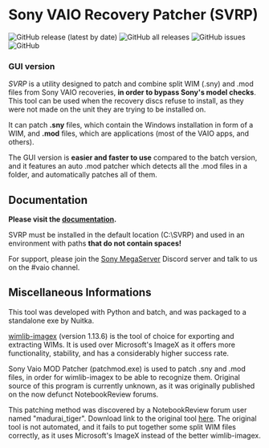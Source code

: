 # Sony VAIO Recovery Patcher (SVRP)
![GitHub release (latest by date)](https://img.shields.io/github/v/release/vir0z4/svrp)
![GitHub all releases](https://img.shields.io/github/downloads/vir0z4/svrp/total)
![GitHub issues](https://img.shields.io/github/issues/vir0z4/svrp)
![GitHub](https://img.shields.io/github/license/vir0z4/svrp)

### GUI version

*SVRP* is a utility designed to patch and combine split WIM (.sny) and .mod files from Sony VAIO recoveries, **in order to bypass Sony's model checks**. This tool can be used when the recovery discs refuse to install, as they were not made on the unit they are trying to be installed on.

It can patch **.sny** files, which contain the Windows installation in form of a WIM, and **.mod** files, which are applications (most of the VAIO apps, and others).

The GUI version is **easier and faster to use** compared to the batch version, and it features an auto .mod patcher which detects all the .mod files in a folder, and automatically patches all of them.

## Documentation

**Please visit the [documentation](https://svrp.vir0z4.com).**

SVRP must be installed in the default location (C:\SVRP) and used in an environment with paths **that do not contain spaces!**

For support, please join the [Sony MegaServer](https://discord.gg/EdccRK73nC) Discord server and talk to us on the #vaio channel.

## Miscellaneous Informations

This tool was developed with Python and batch, and was packaged to a standalone exe by Nuitka.

[wimlib-imagex](https://wimlib.net) (version 1.13.6) is the tool of choice for exporting and extracting WIMs. It is used over Microsoft's ImageX as it offers more functionality, stability, and has a considerably higher success rate.

Sony Vaio MOD Patcher (patchmod.exe) is used to patch .sny and .mod files, in order for wimlib-imagex to be able to recognize them. Original source of this program is currently unknown, as it was originally published on the now defunct NotebookReview forums.

This patching method was discovered by a NotebookReview forum user named "madurai_tiger". Download link to the original tool [here](https://drive.google.com/file/d/1YD7bDr-aW9nuFUKLNVEx94GMLfDBNo_b/view?usp=sharing). The original tool is not automated, and it fails to put together some split WIM files correctly, as it uses Microsoft's ImageX instead of the better wimlib-imagex.
